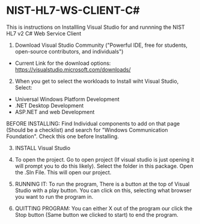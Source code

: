# NIST-HL7-WS-CLIENT-C#
This is instructions on Installling Visual Studio for and runnning the NIST HL7 v2 C# Web Service Client

1. Download Visual Studio Community ("Powerful IDE, free for students, open-source contributors, and individuals")

- Current Link for the download options: https://visualstudio.microsoft.com/downloads/

2. When you get to select the workloads to Install wiht Visual Studio, Select:
- Universal Windows Platform Development
- .NET Desktop Development
- ASP.NET and web Development

BEFORE INSTALLING: Find Individual components to add on that page (Should be a checklist) and search for "Windows Communication Foundation". Check
this one before Installing.

3. INSTALL Visual Studio

4. To open the project. Go to open project (If visual studio is just opening it will prompt you to do this likely). Select the folder in this package.
Open the .Sln File. This will open our project.

5. RUNNING IT: To run the program, There is a button at the top of Visual Studio with a play button. You can click on this, selecting what browser 
you want to run the program in.

6. QUITTING PROGRAM: You can either X out of the program our click the Stop button (Same button we clicked to start) to end the program.

